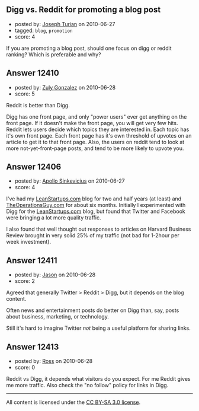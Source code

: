 ## Digg vs. Reddit for promoting a blog post

- posted by: [Joseph Turian](https://stackexchange.com/users/-1/423-joseph-turian) on 2010-06-27
- tagged: `blog`, `promotion`
- score: 4

If you are promoting a blog post, should one focus on digg or reddit ranking?
Which is preferable and why?


## Answer 12410

- posted by: [Zuly Gonzalez](https://stackexchange.com/users/-1/2692-zuly-gonzalez) on 2010-06-28
- score: 5

Reddit is better than Digg.

Digg has one front page, and only "power users" ever get anything on the front page. If it doesn't make the front page, you will get very few hits. Reddit lets users decide which topics they are interested in. Each topic has it's own front page. Each front page has it's own threshold of upvotes on an article to get it to that front page. Also, the users on reddit tend to look at more not-yet-front-page posts, and tend to be more likely to upvote you.



## Answer 12406

- posted by: [Apollo Sinkevicius](https://stackexchange.com/users/-1/2119-apollo-sinkevicius) on 2010-06-27
- score: 4

<p>I've had my <a href="http://LeanStartups.com/" rel="nofollow" title="Lean Startup Blog - rants and raves from the startup and small business trenches">LeanStartups.com</a> blog for two and half years (at least) and <a href="http://TheOperationsGuy/" rel="nofollow" title="Apolinaras Sinkevicius - the operations guy">TheOperationsGuy.com</a> for about six months. Initially I experimented with Digg for the <a href="http://LeanStartups.com/" rel="nofollow" title="Lean Startup Blog - rants and raves from the startup and small business trenches">LeanStartups.com</a> blog, but found that Twitter and Facebook were bringing a lot more quality traffic.</p>

<p>I also found that well thought out responses to articles on Harvard Business Review brought in  very solid 25% of my traffic (not bad for 1-2hour per week investment).</p>



## Answer 12411

- posted by: [Jason](https://stackexchange.com/users/-1/2-jason) on 2010-06-28
- score: 2

Agreed that generally Twitter > Reddit > Digg, but it depends on the blog content.

Often news and entertainment posts do better on Digg than, say, posts about business, marketing, or technology.

Still it's hard to imagine Twitter *not* being a useful platform for sharing links.


## Answer 12413

- posted by: [Ross](https://stackexchange.com/users/-1/1390-ross) on 2010-06-28
- score: 0

Reddit vs Digg, it depends what visitors do you expect. For me Reddit gives me more traffic. Also check the "no follow" policy for links in Digg.



---

All content is licensed under the [CC BY-SA 3.0 license](https://creativecommons.org/licenses/by-sa/3.0/).
